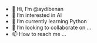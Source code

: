 - 👋 Hi, I’m @aydibenan
- 👀 I’m interested in AI
- 🌱 I’m currently learning Python
- 💞️ I’m looking to collaborate on ...
- 📫 How to reach me ...

<!---
aydibenan/aydibenan is a ✨ special ✨ repository because its `README.md` (this file) appears on your GitHub profile.
You can click the Preview link to take a look at your changes.
--->
